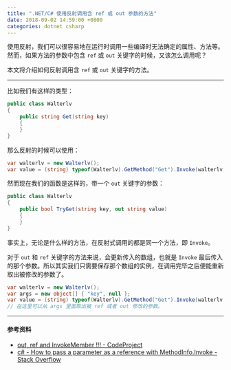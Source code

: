 ```yaml
---
title: ".NET/C# 使用反射调用含 ref 或 out 参数的方法"
date: 2018-09-02 14:59:00 +0800
categories: dotnet csharp
---
```


使用反射，我们可以很容易地在运行时调用一些编译时无法确定的属性、方法等。然而，如果方法的参数中包含 `ref` 或 `out` 关键字的时候，又该怎么调用呢？

本文将介绍如何反射调用含 `ref` 或 `out` 关键字的方法。

---

比如我们有这样的类型：

```csharp
public class Walterlv
{
    public string Get(string key)
    {
    }
}
```

那么反射的时候可以使用：

```csharp
var walterlv = new Walterlv();
var value = (string) typeof(Walterlv).GetMethod("Get").Invoke(walterlv, new object[] { "key" });
```

然而现在我们的函数是这样的，带一个 `out` 关键字的参数：

```csharp
public class Walterlv
{
    public bool TryGet(string key, out string value)
    {
    }
}
```

事实上，无论是什么样的方法，在反射式调用的都是同一个方法，即 `Invoke`。

对于 `out` 和 `ref` 关键字的方法来说，会更新传入的数组，也就是 `Invoke` 最后传入的那个参数。所以其实我们只需要保存那个数组的实例，在调用完毕之后便能重新取出被修改的参数了。

```csharp
var walterlv = new Walterlv();
var args = new object[] { "key", null };
var value = (string) typeof(Walterlv).GetMethod("Get").Invoke(walterlv, args);
// 在这里可以从 args 里面取出被 ref 或者 out 修改的参数。
```

---

#### 参考资料

- [out, ref and InvokeMember !!! - CodeProject](https://www.codeproject.com/Articles/97728/out-ref-and-InvokeMember)
- [c# - How to pass a parameter as a reference with MethodInfo.Invoke - Stack Overflow](https://stackoverflow.com/q/8779731/6233938)
